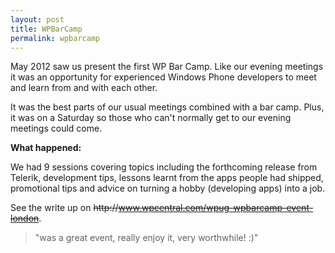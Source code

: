 ```yaml
---
layout: post
title: WPBarCamp
permalink: wpbarcamp
---
```


May 2012 saw us present the first WP Bar Camp. Like our evening meetings it was an opportunity for experienced Windows Phone developers to meet and learn from and with each other.

It was the best parts of our usual meetings combined with a bar camp. Plus, it was on a Saturday so those who can't normally get to our evening meetings could come.

**What happened:**

We had 9 sessions covering topics including the forthcoming release from Telerik, development tips, lessons learnt from the apps people had shipped, promotional tips and advice on turning a hobby (developing apps) into a job.

See the write up on ~~http&#58;&#47;&#47;www.wpcentral.com/wpug-wpbarcamp-event-london~~.

> "was a great event, really enjoy it, very worthwhile! :)"
